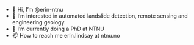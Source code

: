 - 👋 Hi, I’m @erin-ntnu
- 👀 I’m interested in automated landslide detection, remote sensing and engineering geology. 
- 🌱 I’m currently doing a PhD at NTNU
- 📫 How to reach me erin.lindsay at ntnu.no

<!---
erin-ntnu/erin-ntnu is a ✨ special ✨ repository because its `README.md` (this file) appears on your GitHub profile.
You can click the Preview link to take a look at your changes.
--->
